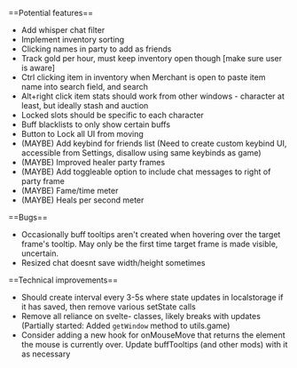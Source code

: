 ==Potential features==

-   Add whisper chat filter
-   Implement inventory sorting
-   Clicking names in party to add as friends
-   Track gold per hour, must keep inventory open though [make sure user is aware]
-   Ctrl clicking item in inventory when Merchant is open to paste item name into search field, and search
-   Alt+right click item stats should work from other windows - character at least, but ideally stash and auction
-   Locked slots should be specific to each character
-   Buff blacklists to only show certain buffs
-   Button to Lock all UI from moving
-   (MAYBE) Add keybind for friends list (Need to create custom keybind UI, accessible from Settings, disallow using same keybinds as game)
-   (MAYBE) Improved healer party frames
-   (MAYBE) Add toggleable option to include chat messages to right of party frame
-   (MAYBE) Fame/time meter
-   (MAYBE) Heals per second meter

==Bugs==

-   Occasionally buff tooltips aren't created when hovering over the target frame's tooltip. May only be the first time target frame is made visible, uncertain.
-   Resized chat doesnt save width/height sometimes

==Technical improvements==

-   Should create interval every 3-5s where state updates in localstorage if it has saved, then remove various setState calls
-   Remove all reliance on svelte- classes, likely breaks with updates (Partially started: Added `getWindow` method to utils.game)
-   Consider adding a new hook for onMouseMove that returns the element the mouse is currently over. Update buffTooltips (and other mods) with it as necessary
